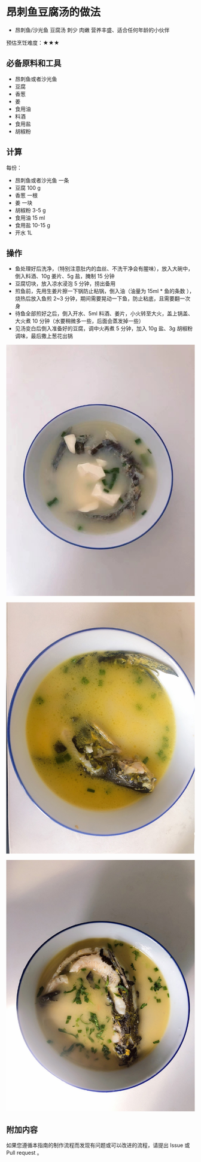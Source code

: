 # 昂刺鱼豆腐汤的做法

- 昂刺鱼/沙光鱼 豆腐汤 刺少 肉嫩 营养丰盛、适合任何年龄的小伙伴

预估烹饪难度：★★★

## 必备原料和工具

* 昂刺鱼或者沙光鱼
* 豆腐
* 香葱
* 姜
* 食用油
* 料酒
* 食用盐
* 胡椒粉

## 计算

每份：

* 昂刺鱼或者沙光鱼 一条
* 豆腐 100 g
* 香葱 一根
* 姜  一块
* 胡椒粉 3-5 g
* 食用油 15 ml
* 食用盐 10-15 g
* 开水 1L

## 操作

* 鱼处理好后洗净，（特别注意肚内的血丝、不洗干净会有腥味），放入大碗中，倒入料酒、10g 姜片、5g 盐，腌制 15 分钟
* 豆腐切块，放入凉水浸泡 5 分钟，捞出备用
* 煎鱼前，先用生姜片擦一下锅防止粘锅，倒入油（油量为 15ml * 鱼的条数 ），烧热后放入鱼煎 2~3 分钟，期间需要晃动一下鱼，防止粘底，且需要翻一次身
* 待鱼全部煎好之后，倒入开水、5ml 料酒、姜片，小火转至大火，盖上锅盖、大火煮 10 分钟（水要稍微多一些，后面会蒸发掉一些）
* 见汤变白后倒入准备好的豆腐，调中火再煮 5 分钟，加入 10g 盐、3g 胡椒粉调味，最后撒上葱花出锅

![示例菜成品](./沙光鱼豆腐汤.jpg)

![示例菜成品](./昂刺鱼豆腐汤01.jpg)

![示例菜成品](./昂刺鱼豆腐汤02.jpg)

## 附加内容

如果您遵循本指南的制作流程而发现有问题或可以改进的流程，请提出 Issue 或 Pull request 。
